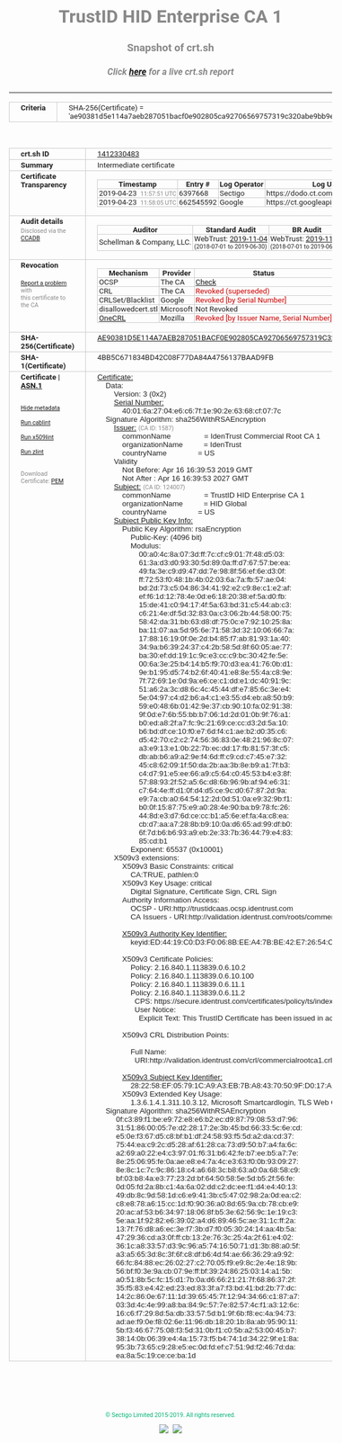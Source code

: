 # TrustID HID Enterprise CA 1
### Snapshot of crt.sh
##### Click [here](https://crt.sh/?q=AE90381D5E114A7AEB287051BACF0E902805CA92706569757319C320ABE9BB9E) for a live crt.sh report

---
<!DOCTYPE HTML PUBLIC "-//W3C//DTD HTML 4.0 Transitional//EN">
<HTML>
<HEAD>
  <META http-equiv="Content-Type" content="text/html; charset=UTF-8">
  <TITLE>crt.sh | ae90381d5e114a7aeb287051bacf0e902805ca92706569757319c320abe9bb9e</TITLE>
  <META name="description" content="Free CT Log Certificate Search Tool from Sectigo (formerly Comodo CA)">
  <META name="keywords" content="crt.sh, CT, Certificate Transparency, Certificate Search, SSL Certificate, Sectigo, Comodo CA">
  <LINK href="//fonts.googleapis.com/css?family=Roboto+Mono|Roboto:400,400i,700,700i" rel="stylesheet">
  <STYLE type="text/css">
    a {
      white-space: nowrap;
    }
    body {
      color: #888888;
      font: 12pt Roboto, sans-serif;
      padding-top: 10px;
      text-align: center
    }
    form {
      margin: 0px
    }
    span {
      border-radius: 10px
    }
    span.heading {
      color: #888888;
      font: 12pt Roboto, sans-serif
    }
    span.title {
      background-color: #00B373;
      color: #FFFFFF;
      font: bold 18pt Roboto, sans-serif;
      padding: 0px 5px
    }
    span.text {
      color: #888888;
      font: 10pt Roboto, sans-serif
    }
    span.whiteongrey {
      background-color: #D9D9D6;
      color: #FFFFFF;
      font: bold 18pt Roboto, sans-serif;
      padding: 0px 5px
    }
    table {
      border-collapse: collapse;
      color: #222222;
      font: 10pt Roboto, sans-serif;
      margin-left: auto;
      margin-right: auto
    }
    table.options {
      border: none;
      margin-left: 10px
    }
    td, th {
      border: 1px solid #CCCCCC;
      padding: 0px 2px;
      text-align: left;
      vertical-align: top
    }
    td.outer, th.outer {
      border: 1px solid #CCCCCC;
      padding: 2px 20px;
      text-align: left
    }
    th.heading {
      color: #888888;
      font: bold italic 12pt Roboto, sans-serif;
      padding: 20px 0px 0px;
      text-align: center
    }
    th.options, td.options {
      border: none;
      vertical-align: middle
    }
    td.text {
      font: 10pt "Roboto Mono", sans-serif;
      padding: 2px 20px
    }
    td.heading {
      border: none;
      color: #888888;
      font: 12pt Roboto, sans-serif;
      padding-top: 20px;
      text-align: center
    }
    table.lint td, th {
      text-align: center
    }
    .button {
      background-color: #00B373;
      border-radius: 10px;
      color: #FFFFFF;
      font: bold 13pt Roboto, sans-serif
    }
    .copyright {
      font: 8pt Roboto, sans-serif;
      color: #00B373
    }
    .input {
      border: 1px solid #888888;
      font-weight: bold;
      text-align: center
    }
    .small {
      font: 8pt Roboto, sans-serif;
      color: #888888
    }
    .error {
      background-color: #FFDFDF;
      color: #CC0000;
      font-weight: bold
    }
    .fatal {
      background-color: #0000AA;
      color: #FFFFFF;
      font-weight: bold
    }
    .notice {
      background-color: #FFFFDF;
      color: #606000
    }
    .warning {
      background-color: #FFEFDF;
      color: #DF6000
    }
  </STYLE>
</HEAD>
<BODY>

<TABLE>
  <TR>
    <TH class="outer">Criteria</TH>
    <TD class="outer">SHA-256(Certificate) = 'ae90381d5e114a7aeb287051bacf0e902805ca92706569757319c320abe9bb9e'</TD>
  </TR>
</TABLE>
<BR>
<TABLE>
  <TR>
    <TH class="outer">crt.sh ID</TH>
    <TD class="outer"><A href="?id=1412330483">1412330483</A></TD>
  </TR>
  <TR>
    <TH class="outer">Summary</TH>
    <TD class="outer">Intermediate certificate</TD>
  </TR>
  <TR>
    <TH class="outer">Certificate<BR>Transparency</TH>
    <TD class="outer">
<TABLE class="options" style="margin-left:0px">
  <TR>
    <TH>Timestamp</TH>
    <TH>Entry #</TH>
    <TH>Log Operator</TH>
    <TH>Log URL</TH>
  </TR>
  <TR>
    <TD>2019-04-23&nbsp; <FONT class="small">11:57:51 UTC</FONT></TD>
    <TD>6397668</TD>
    <TD>Sectigo</TD>
    <TD>https://dodo.ct.comodo.com</TD>
  </TR>
  <TR>
    <TD>2019-04-23&nbsp; <FONT class="small">11:58:05 UTC</FONT></TD>
    <TD>662545592</TD>
    <TD>Google</TD>
    <TD>https://ct.googleapis.com/rocketeer</TD>
  </TR>
</TABLE>
    </TD>
  </TR>
  <TR>
    <TH class="outer">Audit details<BR>
      <DIV class="small" style="padding-top:3px">Disclosed via the
        <A href="//ccadb-public.secure.force.com/mozilla/PublicAllIntermediateCerts" target="_blank">CCADB</A></DIV>
    </TH>
    <TD class="outer">
<TABLE class="options" style="margin-left:0px">
  <TR>
    <TH>Auditor</TH>
    <TH>Standard Audit</TH>
    <TH>BR Audit</TH>
    <TH>EV SSL Audit</TH>
    <TH>Documents</TH>
    <TH>CCADB</TH>
    <TH>Root Owner / Certificate</TH>
  </TR>
  <TR>
    <TD style="vertical-align:middle">Schellman & Company, LLC.</TD>
    <TD>WebTrust:
      <A href="https://www.cpacanada.ca/generichandlers/CPACHandler.ashx?attachmentid=236834" target="_blank">2019-11-04</A>
      <BR><FONT style="font-size:8pt">(2018-07-01 to 2019-06-30)</FONT></TD>
    <TD>WebTrust:
      <A href="https://www.cpacanada.ca/generichandlers/CPACHandler.ashx?attachmentid=236835" target="_blank">2019-11-04</A>
      <BR><FONT style="font-size:8pt">(2018-07-01 to 2019-06-30)</FONT></TD>
    <TD>WebTrust:
      <A href="https://www.cpacanada.ca/generichandlers/CPACHandler.ashx?attachmentid=234359" target="_blank">2019-08-16</A>
      <BR><FONT style="font-size:8pt">(2018-07-01 to 2019-06-30)</FONT></TD>
    <TD>
      <A href="https://www.identrust.com/sites/default/files/resources/TrustID_CP_V4.5_Published%209.27.2019.pdf" target="blank">CP</A>
      <A href="https://www.identrust.com/sites/default/files/resources/TrustID_CPS_v4.5_Published%209.27.2019.pdf" target="blank">CPS</A>
    </TD>
    <TD><A href="//ccadb.force.com/0011J00001NbnmhQAB" target="_blank">0011J00001NbnmhQAB</A></TD>
    <TD><A href="/?id=8955726">IdenTrust Services, LLC</A></TD>
  </TR>
</TABLE>
    </TD>
  </TR>
  <TR>
    <TH class="outer">Revocation<BR><BR>
      <DIV class="small" style="padding-top:3px"><A href="?id=1412330483&opt=problemreporting">Report a problem</A> with<BR>this certificate to the CA</DIV></TH>
    <TD class="outer">
      <TABLE class="options" style="margin-left:0px">
        <TR>
          <TH>Mechanism</TH>
          <TH>Provider</TH>
          <TH>Status</TH>
          <TH>Revocation Date</TH>
          <TH>Last Observed in CRL</TH>
          <TH>Last Checked <SPAN style="color:#CC0000;vertical-align:middle;font-size:70%;font-weight:normal">(Error)</SPAN></TH>
        </TR>
        <TR>
          <TD>OCSP</TD>
          <TD>The CA</TD>
          <TD><A href="?id=1412330483&opt=ocsp">Check</A></TD>
          <TD><SPAN style="color:#888888">?</SPAN></TD>
          <TD><SPAN style="color:#888888">n/a</SPAN></TD>
          <TD><SPAN style="color:#888888">?</SPAN></TD>
        </TR>
        <TR>
          <TD>CRL</TD>
          <TD>The CA</TD>
          <TD><SPAN style="color:#CC0000">Revoked (superseded)</SPAN></TD><TD>2019-04-17&nbsp; <FONT class="small">18:26:13 UTC</FONT></TD><TD>2019-11-13&nbsp; <FONT class="small">18:47:47 UTC</FONT></TD><TD>2019-12-04&nbsp; <FONT class="small">16:05:28 UTC</FONT></TD>
        </TR>
        <TR>
          <TD>CRLSet/Blacklist</TD>
          <TD>Google</TD>
          <TD><SPAN style="color:#CC0000">Revoked [by Serial Number]</SPAN></TD>
          <TD><SPAN style="color:#888888">n/a</SPAN></TD>
          <TD><SPAN style="color:#888888">n/a</SPAN></TD>
          <TD><SPAN style="color:#888888">n/a</SPAN></TD>
        </TR>
        <TR>
          <TD>disallowedcert.stl</TD>
          <TD>Microsoft</TD>
          <TD>Not Revoked</TD>
          <TD><SPAN style="color:#888888">n/a</SPAN></TD>
          <TD><SPAN style="color:#888888">n/a</SPAN></TD>
          <TD><SPAN style="color:#888888">n/a</SPAN></TD>
        </TR>
        <TR>
          <TD><A href="/mozilla-onecrl" target="_blank">OneCRL</A></TD>
          <TD>Mozilla</TD>
          <TD><SPAN style="color:#CC0000">Revoked [by Issuer Name, Serial Number]</SPAN></TD><TD><SPAN style="color:#888888">Unknown</SPAN></TD>
          <TD><SPAN style="color:#888888">n/a</SPAN></TD>
          <TD><SPAN style="color:#888888">n/a</SPAN></TD>
        </TR>
      </TABLE>
    </TD>
  </TR>
  <TR>
    <TH class="outer">SHA-256(Certificate)</TH>
    <TD class="outer"><A href="//censys.io/certificates/ae90381d5e114a7aeb287051bacf0e902805ca92706569757319c320abe9bb9e">AE90381D5E114A7AEB287051BACF0E902805CA92706569757319C320ABE9BB9E</A></TD>
  </TR>
  <TR>
    <TH class="outer">SHA-1(Certificate)</TH>
    <TD class="outer">4BB5C671834BD42C08F77DA84A4756137BAAD9FB</TD>
  </TR>
  <TR>
    <TH class="outer">Certificate | <A href="?asn1=1412330483">ASN.1</A>
      <SPAN class="small"><BR>
      <BR><BR><A href="?id=1412330483&opt=nometadata">Hide metadata</A>
      <BR><BR><A href="?id=1412330483&opt=cablint">Run cablint</A>
      <BR><BR><A href="?id=1412330483&opt=x509lint">Run x509lint</A>
      <BR><BR><A href="?id=1412330483&opt=zlint">Run zlint</A>
      <BR><BR><BR>Download Certificate: <A href="?d=1412330483">PEM</A>
      </SPAN>
    </TH>
    <TD class="text"><A href="?d=1412330483">Certificate:</A><BR>&nbsp;&nbsp;&nbsp;&nbsp;Data:<BR>&nbsp;&nbsp;&nbsp;&nbsp;&nbsp;&nbsp;&nbsp;&nbsp;Version:&nbsp;3&nbsp;(0x2)<BR>&nbsp;&nbsp;&nbsp;&nbsp;&nbsp;&nbsp;&nbsp;&nbsp;<A href="?serial=40016a2704e6c67f1e902e6368cf077c">Serial&nbsp;Number:</A><BR>&nbsp;&nbsp;&nbsp;&nbsp;&nbsp;&nbsp;&nbsp;&nbsp;&nbsp;&nbsp;&nbsp;&nbsp;40:01:6a:27:04:e6:c6:7f:1e:90:2e:63:68:cf:07:7c<BR>&nbsp;&nbsp;&nbsp;&nbsp;Signature&nbsp;Algorithm:&nbsp;sha256WithRSAEncryption<BR>&nbsp;&nbsp;&nbsp;&nbsp;&nbsp;&nbsp;&nbsp;&nbsp;<A href="?caid=1587">Issuer:</A> <SPAN class="small">(CA ID: 1587)</SPAN><BR>&nbsp;&nbsp;&nbsp;&nbsp;&nbsp;&nbsp;&nbsp;&nbsp;&nbsp;&nbsp;&nbsp;&nbsp;commonName&nbsp;&nbsp;&nbsp;&nbsp;&nbsp;&nbsp;&nbsp;&nbsp;&nbsp;&nbsp;&nbsp;&nbsp;&nbsp;&nbsp;&nbsp;&nbsp;=&nbsp;IdenTrust&nbsp;Commercial&nbsp;Root&nbsp;CA&nbsp;1<BR>&nbsp;&nbsp;&nbsp;&nbsp;&nbsp;&nbsp;&nbsp;&nbsp;&nbsp;&nbsp;&nbsp;&nbsp;organizationName&nbsp;&nbsp;&nbsp;&nbsp;&nbsp;&nbsp;&nbsp;&nbsp;&nbsp;&nbsp;=&nbsp;IdenTrust<BR>&nbsp;&nbsp;&nbsp;&nbsp;&nbsp;&nbsp;&nbsp;&nbsp;&nbsp;&nbsp;&nbsp;&nbsp;countryName&nbsp;&nbsp;&nbsp;&nbsp;&nbsp;&nbsp;&nbsp;&nbsp;&nbsp;&nbsp;&nbsp;&nbsp;&nbsp;&nbsp;&nbsp;=&nbsp;US<BR>&nbsp;&nbsp;&nbsp;&nbsp;&nbsp;&nbsp;&nbsp;&nbsp;Validity<BR>&nbsp;&nbsp;&nbsp;&nbsp;&nbsp;&nbsp;&nbsp;&nbsp;&nbsp;&nbsp;&nbsp;&nbsp;Not&nbsp;Before:&nbsp;Apr&nbsp;16&nbsp;16:39:53&nbsp;2019&nbsp;GMT<BR>&nbsp;&nbsp;&nbsp;&nbsp;&nbsp;&nbsp;&nbsp;&nbsp;&nbsp;&nbsp;&nbsp;&nbsp;Not&nbsp;After&nbsp;:&nbsp;Apr&nbsp;16&nbsp;16:39:53&nbsp;2027&nbsp;GMT<BR>&nbsp;&nbsp;&nbsp;&nbsp;&nbsp;&nbsp;&nbsp;&nbsp;<A href="?caid=124007">Subject:</A> <SPAN class="small">(CA ID: 124007)</SPAN><BR>&nbsp;&nbsp;&nbsp;&nbsp;&nbsp;&nbsp;&nbsp;&nbsp;&nbsp;&nbsp;&nbsp;&nbsp;commonName&nbsp;&nbsp;&nbsp;&nbsp;&nbsp;&nbsp;&nbsp;&nbsp;&nbsp;&nbsp;&nbsp;&nbsp;&nbsp;&nbsp;&nbsp;&nbsp;=&nbsp;TrustID&nbsp;HID&nbsp;Enterprise&nbsp;CA&nbsp;1<BR>&nbsp;&nbsp;&nbsp;&nbsp;&nbsp;&nbsp;&nbsp;&nbsp;&nbsp;&nbsp;&nbsp;&nbsp;organizationName&nbsp;&nbsp;&nbsp;&nbsp;&nbsp;&nbsp;&nbsp;&nbsp;&nbsp;&nbsp;=&nbsp;HID&nbsp;Global<BR>&nbsp;&nbsp;&nbsp;&nbsp;&nbsp;&nbsp;&nbsp;&nbsp;&nbsp;&nbsp;&nbsp;&nbsp;countryName&nbsp;&nbsp;&nbsp;&nbsp;&nbsp;&nbsp;&nbsp;&nbsp;&nbsp;&nbsp;&nbsp;&nbsp;&nbsp;&nbsp;&nbsp;=&nbsp;US<BR>&nbsp;&nbsp;&nbsp;&nbsp;&nbsp;&nbsp;&nbsp;&nbsp;<A href="?spkisha256=7290435529c45daa276c4ae36db4399f103c31e93ec372ec43ab512f5e3d9468">Subject&nbsp;Public&nbsp;Key&nbsp;Info:</A><BR>&nbsp;&nbsp;&nbsp;&nbsp;&nbsp;&nbsp;&nbsp;&nbsp;&nbsp;&nbsp;&nbsp;&nbsp;Public&nbsp;Key&nbsp;Algorithm:&nbsp;rsaEncryption<BR>&nbsp;&nbsp;&nbsp;&nbsp;&nbsp;&nbsp;&nbsp;&nbsp;&nbsp;&nbsp;&nbsp;&nbsp;&nbsp;&nbsp;&nbsp;&nbsp;Public-Key:&nbsp;(4096&nbsp;bit)<BR>&nbsp;&nbsp;&nbsp;&nbsp;&nbsp;&nbsp;&nbsp;&nbsp;&nbsp;&nbsp;&nbsp;&nbsp;&nbsp;&nbsp;&nbsp;&nbsp;Modulus:<BR>&nbsp;&nbsp;&nbsp;&nbsp;&nbsp;&nbsp;&nbsp;&nbsp;&nbsp;&nbsp;&nbsp;&nbsp;&nbsp;&nbsp;&nbsp;&nbsp;&nbsp;&nbsp;&nbsp;&nbsp;00:a0:4c:8a:07:3d:ff:7c:cf:c9:01:7f:48:d5:03:<BR>&nbsp;&nbsp;&nbsp;&nbsp;&nbsp;&nbsp;&nbsp;&nbsp;&nbsp;&nbsp;&nbsp;&nbsp;&nbsp;&nbsp;&nbsp;&nbsp;&nbsp;&nbsp;&nbsp;&nbsp;61:3a:d3:d0:93:30:5d:89:0a:ff:d7:67:57:be:ea:<BR>&nbsp;&nbsp;&nbsp;&nbsp;&nbsp;&nbsp;&nbsp;&nbsp;&nbsp;&nbsp;&nbsp;&nbsp;&nbsp;&nbsp;&nbsp;&nbsp;&nbsp;&nbsp;&nbsp;&nbsp;49:fa:3e:c9:d9:47:dd:7e:98:8f:56:ef:6e:d3:0f:<BR>&nbsp;&nbsp;&nbsp;&nbsp;&nbsp;&nbsp;&nbsp;&nbsp;&nbsp;&nbsp;&nbsp;&nbsp;&nbsp;&nbsp;&nbsp;&nbsp;&nbsp;&nbsp;&nbsp;&nbsp;ff:72:53:f0:48:1b:4b:02:03:6a:7a:fb:57:ae:04:<BR>&nbsp;&nbsp;&nbsp;&nbsp;&nbsp;&nbsp;&nbsp;&nbsp;&nbsp;&nbsp;&nbsp;&nbsp;&nbsp;&nbsp;&nbsp;&nbsp;&nbsp;&nbsp;&nbsp;&nbsp;bd:2d:73:c5:04:86:34:41:92:e2:c9:8e:c1:e2:af:<BR>&nbsp;&nbsp;&nbsp;&nbsp;&nbsp;&nbsp;&nbsp;&nbsp;&nbsp;&nbsp;&nbsp;&nbsp;&nbsp;&nbsp;&nbsp;&nbsp;&nbsp;&nbsp;&nbsp;&nbsp;ef:f6:1d:12:78:4e:0d:e6:18:20:38:ef:5a:d0:fb:<BR>&nbsp;&nbsp;&nbsp;&nbsp;&nbsp;&nbsp;&nbsp;&nbsp;&nbsp;&nbsp;&nbsp;&nbsp;&nbsp;&nbsp;&nbsp;&nbsp;&nbsp;&nbsp;&nbsp;&nbsp;15:de:41:c0:94:17:4f:5a:63:bd:31:c5:44:ab:c3:<BR>&nbsp;&nbsp;&nbsp;&nbsp;&nbsp;&nbsp;&nbsp;&nbsp;&nbsp;&nbsp;&nbsp;&nbsp;&nbsp;&nbsp;&nbsp;&nbsp;&nbsp;&nbsp;&nbsp;&nbsp;c6:21:4e:df:5d:32:83:0a:c3:06:2b:44:58:00:75:<BR>&nbsp;&nbsp;&nbsp;&nbsp;&nbsp;&nbsp;&nbsp;&nbsp;&nbsp;&nbsp;&nbsp;&nbsp;&nbsp;&nbsp;&nbsp;&nbsp;&nbsp;&nbsp;&nbsp;&nbsp;58:42:da:31:bb:63:d8:df:75:0c:e7:92:10:25:8a:<BR>&nbsp;&nbsp;&nbsp;&nbsp;&nbsp;&nbsp;&nbsp;&nbsp;&nbsp;&nbsp;&nbsp;&nbsp;&nbsp;&nbsp;&nbsp;&nbsp;&nbsp;&nbsp;&nbsp;&nbsp;ba:11:07:aa:5d:95:6e:71:58:3d:32:10:06:66:7a:<BR>&nbsp;&nbsp;&nbsp;&nbsp;&nbsp;&nbsp;&nbsp;&nbsp;&nbsp;&nbsp;&nbsp;&nbsp;&nbsp;&nbsp;&nbsp;&nbsp;&nbsp;&nbsp;&nbsp;&nbsp;17:88:16:19:0f:0e:2d:b4:85:f7:ab:81:93:1a:40:<BR>&nbsp;&nbsp;&nbsp;&nbsp;&nbsp;&nbsp;&nbsp;&nbsp;&nbsp;&nbsp;&nbsp;&nbsp;&nbsp;&nbsp;&nbsp;&nbsp;&nbsp;&nbsp;&nbsp;&nbsp;34:9a:b6:39:24:37:c4:2b:58:5d:8f:60:05:ae:77:<BR>&nbsp;&nbsp;&nbsp;&nbsp;&nbsp;&nbsp;&nbsp;&nbsp;&nbsp;&nbsp;&nbsp;&nbsp;&nbsp;&nbsp;&nbsp;&nbsp;&nbsp;&nbsp;&nbsp;&nbsp;ba:30:ef:dd:19:1c:9c:e3:cc:c9:bc:30:42:fe:5e:<BR>&nbsp;&nbsp;&nbsp;&nbsp;&nbsp;&nbsp;&nbsp;&nbsp;&nbsp;&nbsp;&nbsp;&nbsp;&nbsp;&nbsp;&nbsp;&nbsp;&nbsp;&nbsp;&nbsp;&nbsp;00:6a:3e:25:b4:14:b5:f9:70:d3:ea:41:76:0b:d1:<BR>&nbsp;&nbsp;&nbsp;&nbsp;&nbsp;&nbsp;&nbsp;&nbsp;&nbsp;&nbsp;&nbsp;&nbsp;&nbsp;&nbsp;&nbsp;&nbsp;&nbsp;&nbsp;&nbsp;&nbsp;9e:b1:95:d5:74:b2:6f:40:41:e8:8e:55:4a:c8:9e:<BR>&nbsp;&nbsp;&nbsp;&nbsp;&nbsp;&nbsp;&nbsp;&nbsp;&nbsp;&nbsp;&nbsp;&nbsp;&nbsp;&nbsp;&nbsp;&nbsp;&nbsp;&nbsp;&nbsp;&nbsp;7f:72:69:1e:0d:9a:e6:ce:c1:dd:e1:dc:40:91:9c:<BR>&nbsp;&nbsp;&nbsp;&nbsp;&nbsp;&nbsp;&nbsp;&nbsp;&nbsp;&nbsp;&nbsp;&nbsp;&nbsp;&nbsp;&nbsp;&nbsp;&nbsp;&nbsp;&nbsp;&nbsp;51:a6:2a:3c:d8:6c:4c:45:44:df:e7:85:6c:3e:e4:<BR>&nbsp;&nbsp;&nbsp;&nbsp;&nbsp;&nbsp;&nbsp;&nbsp;&nbsp;&nbsp;&nbsp;&nbsp;&nbsp;&nbsp;&nbsp;&nbsp;&nbsp;&nbsp;&nbsp;&nbsp;5e:04:97:c4:d2:b6:a4:c1:e3:55:d4:eb:a8:50:b9:<BR>&nbsp;&nbsp;&nbsp;&nbsp;&nbsp;&nbsp;&nbsp;&nbsp;&nbsp;&nbsp;&nbsp;&nbsp;&nbsp;&nbsp;&nbsp;&nbsp;&nbsp;&nbsp;&nbsp;&nbsp;59:e0:48:6b:01:42:9e:37:cb:90:10:fa:02:91:38:<BR>&nbsp;&nbsp;&nbsp;&nbsp;&nbsp;&nbsp;&nbsp;&nbsp;&nbsp;&nbsp;&nbsp;&nbsp;&nbsp;&nbsp;&nbsp;&nbsp;&nbsp;&nbsp;&nbsp;&nbsp;9f:0d:e7:6b:55:bb:b7:06:1d:2d:01:0b:9f:76:a1:<BR>&nbsp;&nbsp;&nbsp;&nbsp;&nbsp;&nbsp;&nbsp;&nbsp;&nbsp;&nbsp;&nbsp;&nbsp;&nbsp;&nbsp;&nbsp;&nbsp;&nbsp;&nbsp;&nbsp;&nbsp;b0:ed:a8:2f:a7:fc:9c:21:69:ce:cc:d3:2d:5a:10:<BR>&nbsp;&nbsp;&nbsp;&nbsp;&nbsp;&nbsp;&nbsp;&nbsp;&nbsp;&nbsp;&nbsp;&nbsp;&nbsp;&nbsp;&nbsp;&nbsp;&nbsp;&nbsp;&nbsp;&nbsp;b6:bd:df:ce:10:f0:e7:6d:f4:c1:ae:b2:d0:35:c6:<BR>&nbsp;&nbsp;&nbsp;&nbsp;&nbsp;&nbsp;&nbsp;&nbsp;&nbsp;&nbsp;&nbsp;&nbsp;&nbsp;&nbsp;&nbsp;&nbsp;&nbsp;&nbsp;&nbsp;&nbsp;d5:42:70:c2:c2:74:56:36:83:0e:48:21:96:8c:07:<BR>&nbsp;&nbsp;&nbsp;&nbsp;&nbsp;&nbsp;&nbsp;&nbsp;&nbsp;&nbsp;&nbsp;&nbsp;&nbsp;&nbsp;&nbsp;&nbsp;&nbsp;&nbsp;&nbsp;&nbsp;a3:e9:13:e1:0b:22:7b:ec:dd:17:fb:81:57:3f:c5:<BR>&nbsp;&nbsp;&nbsp;&nbsp;&nbsp;&nbsp;&nbsp;&nbsp;&nbsp;&nbsp;&nbsp;&nbsp;&nbsp;&nbsp;&nbsp;&nbsp;&nbsp;&nbsp;&nbsp;&nbsp;db:ab:b6:a9:a2:9e:f4:6d:ff:c9:cd:c7:45:e7:32:<BR>&nbsp;&nbsp;&nbsp;&nbsp;&nbsp;&nbsp;&nbsp;&nbsp;&nbsp;&nbsp;&nbsp;&nbsp;&nbsp;&nbsp;&nbsp;&nbsp;&nbsp;&nbsp;&nbsp;&nbsp;45:c8:62:09:1f:50:da:2b:aa:3b:8e:b9:a1:7f:b3:<BR>&nbsp;&nbsp;&nbsp;&nbsp;&nbsp;&nbsp;&nbsp;&nbsp;&nbsp;&nbsp;&nbsp;&nbsp;&nbsp;&nbsp;&nbsp;&nbsp;&nbsp;&nbsp;&nbsp;&nbsp;c4:d7:91:e5:ee:66:a9:c5:64:c0:45:53:b4:e3:8f:<BR>&nbsp;&nbsp;&nbsp;&nbsp;&nbsp;&nbsp;&nbsp;&nbsp;&nbsp;&nbsp;&nbsp;&nbsp;&nbsp;&nbsp;&nbsp;&nbsp;&nbsp;&nbsp;&nbsp;&nbsp;57:88:93:2f:52:a5:6c:d8:6b:96:9b:af:94:e6:31:<BR>&nbsp;&nbsp;&nbsp;&nbsp;&nbsp;&nbsp;&nbsp;&nbsp;&nbsp;&nbsp;&nbsp;&nbsp;&nbsp;&nbsp;&nbsp;&nbsp;&nbsp;&nbsp;&nbsp;&nbsp;c7:64:4e:ff:d1:0f:d4:d5:ce:9c:d0:67:87:2d:9a:<BR>&nbsp;&nbsp;&nbsp;&nbsp;&nbsp;&nbsp;&nbsp;&nbsp;&nbsp;&nbsp;&nbsp;&nbsp;&nbsp;&nbsp;&nbsp;&nbsp;&nbsp;&nbsp;&nbsp;&nbsp;e9:7a:cb:a0:64:54:12:2d:0d:51:0a:e9:32:9b:f1:<BR>&nbsp;&nbsp;&nbsp;&nbsp;&nbsp;&nbsp;&nbsp;&nbsp;&nbsp;&nbsp;&nbsp;&nbsp;&nbsp;&nbsp;&nbsp;&nbsp;&nbsp;&nbsp;&nbsp;&nbsp;b0:0f:15:87:75:e9:a0:28:4e:90:ba:b9:78:fc:26:<BR>&nbsp;&nbsp;&nbsp;&nbsp;&nbsp;&nbsp;&nbsp;&nbsp;&nbsp;&nbsp;&nbsp;&nbsp;&nbsp;&nbsp;&nbsp;&nbsp;&nbsp;&nbsp;&nbsp;&nbsp;44:8d:e3:d7:6d:ce:cc:b1:a5:6e:ef:fa:4a:c8:ea:<BR>&nbsp;&nbsp;&nbsp;&nbsp;&nbsp;&nbsp;&nbsp;&nbsp;&nbsp;&nbsp;&nbsp;&nbsp;&nbsp;&nbsp;&nbsp;&nbsp;&nbsp;&nbsp;&nbsp;&nbsp;cb:d7:aa:a7:28:8b:b9:10:0a:d6:65:ad:99:df:b0:<BR>&nbsp;&nbsp;&nbsp;&nbsp;&nbsp;&nbsp;&nbsp;&nbsp;&nbsp;&nbsp;&nbsp;&nbsp;&nbsp;&nbsp;&nbsp;&nbsp;&nbsp;&nbsp;&nbsp;&nbsp;6f:7d:b6:b6:93:a9:eb:2e:33:7b:36:44:79:e4:83:<BR>&nbsp;&nbsp;&nbsp;&nbsp;&nbsp;&nbsp;&nbsp;&nbsp;&nbsp;&nbsp;&nbsp;&nbsp;&nbsp;&nbsp;&nbsp;&nbsp;&nbsp;&nbsp;&nbsp;&nbsp;85:cd:b1<BR>&nbsp;&nbsp;&nbsp;&nbsp;&nbsp;&nbsp;&nbsp;&nbsp;&nbsp;&nbsp;&nbsp;&nbsp;&nbsp;&nbsp;&nbsp;&nbsp;Exponent:&nbsp;65537&nbsp;(0x10001)<BR>&nbsp;&nbsp;&nbsp;&nbsp;&nbsp;&nbsp;&nbsp;&nbsp;X509v3&nbsp;extensions:<BR>&nbsp;&nbsp;&nbsp;&nbsp;&nbsp;&nbsp;&nbsp;&nbsp;&nbsp;&nbsp;&nbsp;&nbsp;X509v3&nbsp;Basic&nbsp;Constraints:&nbsp;critical<BR>&nbsp;&nbsp;&nbsp;&nbsp;&nbsp;&nbsp;&nbsp;&nbsp;&nbsp;&nbsp;&nbsp;&nbsp;&nbsp;&nbsp;&nbsp;&nbsp;CA:TRUE,&nbsp;pathlen:0<BR>&nbsp;&nbsp;&nbsp;&nbsp;&nbsp;&nbsp;&nbsp;&nbsp;&nbsp;&nbsp;&nbsp;&nbsp;X509v3&nbsp;Key&nbsp;Usage:&nbsp;critical<BR>&nbsp;&nbsp;&nbsp;&nbsp;&nbsp;&nbsp;&nbsp;&nbsp;&nbsp;&nbsp;&nbsp;&nbsp;&nbsp;&nbsp;&nbsp;&nbsp;Digital&nbsp;Signature,&nbsp;Certificate&nbsp;Sign,&nbsp;CRL&nbsp;Sign<BR>&nbsp;&nbsp;&nbsp;&nbsp;&nbsp;&nbsp;&nbsp;&nbsp;&nbsp;&nbsp;&nbsp;&nbsp;Authority&nbsp;Information&nbsp;Access:&nbsp;<BR>&nbsp;&nbsp;&nbsp;&nbsp;&nbsp;&nbsp;&nbsp;&nbsp;&nbsp;&nbsp;&nbsp;&nbsp;&nbsp;&nbsp;&nbsp;&nbsp;OCSP&nbsp;-&nbsp;URI:http://trustidcaas.ocsp.identrust.com<BR>&nbsp;&nbsp;&nbsp;&nbsp;&nbsp;&nbsp;&nbsp;&nbsp;&nbsp;&nbsp;&nbsp;&nbsp;&nbsp;&nbsp;&nbsp;&nbsp;CA&nbsp;Issuers&nbsp;-&nbsp;URI:http://validation.identrust.com/roots/commercialrootca1.p7c<BR><BR>&nbsp;&nbsp;&nbsp;&nbsp;&nbsp;&nbsp;&nbsp;&nbsp;&nbsp;&nbsp;&nbsp;&nbsp;<A href="?ski=ed4419c0d3f0068beea47bbe42e72654c88e3676">X509v3&nbsp;Authority&nbsp;Key&nbsp;Identifier:</A><BR>&nbsp;&nbsp;&nbsp;&nbsp;&nbsp;&nbsp;&nbsp;&nbsp;&nbsp;&nbsp;&nbsp;&nbsp;&nbsp;&nbsp;&nbsp;&nbsp;keyid:ED:44:19:C0:D3:F0:06:8B:EE:A4:7B:BE:42:E7:26:54:C8:8E:36:76<BR><BR>&nbsp;&nbsp;&nbsp;&nbsp;&nbsp;&nbsp;&nbsp;&nbsp;&nbsp;&nbsp;&nbsp;&nbsp;X509v3&nbsp;Certificate&nbsp;Policies:&nbsp;<BR>&nbsp;&nbsp;&nbsp;&nbsp;&nbsp;&nbsp;&nbsp;&nbsp;&nbsp;&nbsp;&nbsp;&nbsp;&nbsp;&nbsp;&nbsp;&nbsp;Policy:&nbsp;2.16.840.1.113839.0.6.10.2<BR>&nbsp;&nbsp;&nbsp;&nbsp;&nbsp;&nbsp;&nbsp;&nbsp;&nbsp;&nbsp;&nbsp;&nbsp;&nbsp;&nbsp;&nbsp;&nbsp;Policy:&nbsp;2.16.840.1.113839.0.6.10.100<BR>&nbsp;&nbsp;&nbsp;&nbsp;&nbsp;&nbsp;&nbsp;&nbsp;&nbsp;&nbsp;&nbsp;&nbsp;&nbsp;&nbsp;&nbsp;&nbsp;Policy:&nbsp;2.16.840.1.113839.0.6.11.1<BR>&nbsp;&nbsp;&nbsp;&nbsp;&nbsp;&nbsp;&nbsp;&nbsp;&nbsp;&nbsp;&nbsp;&nbsp;&nbsp;&nbsp;&nbsp;&nbsp;Policy:&nbsp;2.16.840.1.113839.0.6.11.2<BR>&nbsp;&nbsp;&nbsp;&nbsp;&nbsp;&nbsp;&nbsp;&nbsp;&nbsp;&nbsp;&nbsp;&nbsp;&nbsp;&nbsp;&nbsp;&nbsp;&nbsp;&nbsp;CPS:&nbsp;https://secure.identrust.com/certificates/policy/ts/index.html<BR>&nbsp;&nbsp;&nbsp;&nbsp;&nbsp;&nbsp;&nbsp;&nbsp;&nbsp;&nbsp;&nbsp;&nbsp;&nbsp;&nbsp;&nbsp;&nbsp;&nbsp;&nbsp;User&nbsp;Notice:<BR>&nbsp;&nbsp;&nbsp;&nbsp;&nbsp;&nbsp;&nbsp;&nbsp;&nbsp;&nbsp;&nbsp;&nbsp;&nbsp;&nbsp;&nbsp;&nbsp;&nbsp;&nbsp;&nbsp;&nbsp;Explicit&nbsp;Text:&nbsp;This&nbsp;TrustID&nbsp;Certificate&nbsp;has&nbsp;been&nbsp;issued&nbsp;in&nbsp;accordance&nbsp;with&nbsp;IdenTrust's&nbsp;TrustID&nbsp;Certificate&nbsp;Policy&nbsp;found&nbsp;at&nbsp;https://secure.identrust.com/certificates/policy/ts/index.html<BR><BR>&nbsp;&nbsp;&nbsp;&nbsp;&nbsp;&nbsp;&nbsp;&nbsp;&nbsp;&nbsp;&nbsp;&nbsp;X509v3&nbsp;CRL&nbsp;Distribution&nbsp;Points:&nbsp;<BR><BR>&nbsp;&nbsp;&nbsp;&nbsp;&nbsp;&nbsp;&nbsp;&nbsp;&nbsp;&nbsp;&nbsp;&nbsp;&nbsp;&nbsp;&nbsp;&nbsp;Full&nbsp;Name:<BR>&nbsp;&nbsp;&nbsp;&nbsp;&nbsp;&nbsp;&nbsp;&nbsp;&nbsp;&nbsp;&nbsp;&nbsp;&nbsp;&nbsp;&nbsp;&nbsp;&nbsp;&nbsp;URI:http://validation.identrust.com/crl/commercialrootca1.crl<BR><BR>&nbsp;&nbsp;&nbsp;&nbsp;&nbsp;&nbsp;&nbsp;&nbsp;&nbsp;&nbsp;&nbsp;&nbsp;<A href="?ski=282258ef05791ca9a3eb7ba84370509fd017ab83">X509v3&nbsp;Subject&nbsp;Key&nbsp;Identifier:</A><BR>&nbsp;&nbsp;&nbsp;&nbsp;&nbsp;&nbsp;&nbsp;&nbsp;&nbsp;&nbsp;&nbsp;&nbsp;&nbsp;&nbsp;&nbsp;&nbsp;28:22:58:EF:05:79:1C:A9:A3:EB:7B:A8:43:70:50:9F:D0:17:AB:83<BR>&nbsp;&nbsp;&nbsp;&nbsp;&nbsp;&nbsp;&nbsp;&nbsp;&nbsp;&nbsp;&nbsp;&nbsp;X509v3&nbsp;Extended&nbsp;Key&nbsp;Usage:&nbsp;<BR>&nbsp;&nbsp;&nbsp;&nbsp;&nbsp;&nbsp;&nbsp;&nbsp;&nbsp;&nbsp;&nbsp;&nbsp;&nbsp;&nbsp;&nbsp;&nbsp;1.3.6.1.4.1.311.10.3.12,&nbsp;Microsoft&nbsp;Smartcardlogin,&nbsp;TLS&nbsp;Web&nbsp;Client&nbsp;Authentication,&nbsp;E-mail&nbsp;Protection,&nbsp;2.16.840.1.101.3.6.8,&nbsp;2.16.840.1.101.3.8.7<BR>&nbsp;&nbsp;&nbsp;&nbsp;Signature&nbsp;Algorithm:&nbsp;sha256WithRSAEncryption<BR>&nbsp;&nbsp;&nbsp;&nbsp;&nbsp;&nbsp;&nbsp;&nbsp;&nbsp;0f:c3:89:f1:be:e9:72:e8:e6:b2:ec:d9:87:79:08:53:d7:96:<BR>&nbsp;&nbsp;&nbsp;&nbsp;&nbsp;&nbsp;&nbsp;&nbsp;&nbsp;31:51:86:00:05:7e:d2:28:17:2e:3b:45:bd:66:33:5c:6e:cd:<BR>&nbsp;&nbsp;&nbsp;&nbsp;&nbsp;&nbsp;&nbsp;&nbsp;&nbsp;e5:0e:f3:67:d5:c8:bf:b1:df:24:58:93:f5:5d:a2:da:cd:37:<BR>&nbsp;&nbsp;&nbsp;&nbsp;&nbsp;&nbsp;&nbsp;&nbsp;&nbsp;75:44:ea:c9:2c:d5:28:af:61:28:ca:73:d9:50:b7:a4:fa:6c:<BR>&nbsp;&nbsp;&nbsp;&nbsp;&nbsp;&nbsp;&nbsp;&nbsp;&nbsp;a2:69:a0:22:e4:c3:97:01:f6:31:b6:42:fe:b7:ee:b5:a7:7e:<BR>&nbsp;&nbsp;&nbsp;&nbsp;&nbsp;&nbsp;&nbsp;&nbsp;&nbsp;8e:25:06:95:fe:0a:ae:e8:e4:7a:4c:e3:63:f0:0b:93:09:27:<BR>&nbsp;&nbsp;&nbsp;&nbsp;&nbsp;&nbsp;&nbsp;&nbsp;&nbsp;8e:8c:1c:7c:9c:86:18:c4:a6:68:3c:b8:63:a0:0a:68:58:c9:<BR>&nbsp;&nbsp;&nbsp;&nbsp;&nbsp;&nbsp;&nbsp;&nbsp;&nbsp;bf:03:b8:4a:e3:77:23:2d:bf:64:50:58:5e:5d:b5:2f:56:fe:<BR>&nbsp;&nbsp;&nbsp;&nbsp;&nbsp;&nbsp;&nbsp;&nbsp;&nbsp;0d:05:fd:2a:8b:c1:4a:6a:02:dd:c2:dc:ee:f1:d4:e4:40:13:<BR>&nbsp;&nbsp;&nbsp;&nbsp;&nbsp;&nbsp;&nbsp;&nbsp;&nbsp;49:db:8c:9d:58:1d:c6:e9:41:3b:c5:47:02:98:2a:0d:ea:c2:<BR>&nbsp;&nbsp;&nbsp;&nbsp;&nbsp;&nbsp;&nbsp;&nbsp;&nbsp;c8:e8:78:a6:15:cc:1d:f0:90:36:a0:8d:65:9a:cb:78:cb:e9:<BR>&nbsp;&nbsp;&nbsp;&nbsp;&nbsp;&nbsp;&nbsp;&nbsp;&nbsp;20:ac:af:53:b6:34:97:18:06:8f:b5:3e:62:56:9c:1e:19:c3:<BR>&nbsp;&nbsp;&nbsp;&nbsp;&nbsp;&nbsp;&nbsp;&nbsp;&nbsp;5e:aa:1f:92:82:e6:39:02:a4:d6:89:46:5c:ae:31:1c:ff:2a:<BR>&nbsp;&nbsp;&nbsp;&nbsp;&nbsp;&nbsp;&nbsp;&nbsp;&nbsp;13:7f:76:d8:a6:ec:3e:f7:3b:d7:f0:05:30:24:14:aa:4b:5a:<BR>&nbsp;&nbsp;&nbsp;&nbsp;&nbsp;&nbsp;&nbsp;&nbsp;&nbsp;47:29:36:cd:a3:0f:ff:cb:13:2e:76:3c:25:4a:2f:61:e4:02:<BR>&nbsp;&nbsp;&nbsp;&nbsp;&nbsp;&nbsp;&nbsp;&nbsp;&nbsp;36:1c:a8:33:57:d3:9c:96:a5:74:16:50:71:d1:3b:88:a0:5f:<BR>&nbsp;&nbsp;&nbsp;&nbsp;&nbsp;&nbsp;&nbsp;&nbsp;&nbsp;a3:a5:65:3d:8c:3f:6f:c8:df:b6:4d:f4:ae:66:36:29:a9:92:<BR>&nbsp;&nbsp;&nbsp;&nbsp;&nbsp;&nbsp;&nbsp;&nbsp;&nbsp;66:fc:84:88:ec:26:02:27:c2:70:05:f9:e9:8c:2e:4e:18:9b:<BR>&nbsp;&nbsp;&nbsp;&nbsp;&nbsp;&nbsp;&nbsp;&nbsp;&nbsp;56:bf:f0:3e:9a:cb:07:9e:ff:bf:39:24:86:25:03:14:a1:5b:<BR>&nbsp;&nbsp;&nbsp;&nbsp;&nbsp;&nbsp;&nbsp;&nbsp;&nbsp;a0:51:8b:5c:fc:15:d1:7b:0a:d6:66:21:21:7f:68:86:37:2f:<BR>&nbsp;&nbsp;&nbsp;&nbsp;&nbsp;&nbsp;&nbsp;&nbsp;&nbsp;35:f5:83:e4:42:ed:23:ed:83:3f:a7:f3:bd:41:bd:2b:77:dc:<BR>&nbsp;&nbsp;&nbsp;&nbsp;&nbsp;&nbsp;&nbsp;&nbsp;&nbsp;14:2c:86:0e:67:11:1d:39:65:45:7f:12:94:34:66:c1:87:a7:<BR>&nbsp;&nbsp;&nbsp;&nbsp;&nbsp;&nbsp;&nbsp;&nbsp;&nbsp;03:3d:4c:4e:99:a8:ba:84:9c:57:7e:82:57:4c:f1:a3:12:6c:<BR>&nbsp;&nbsp;&nbsp;&nbsp;&nbsp;&nbsp;&nbsp;&nbsp;&nbsp;16:c6:f7:29:8d:5a:db:33:57:5d:b1:9f:6b:f8:ec:4a:94:73:<BR>&nbsp;&nbsp;&nbsp;&nbsp;&nbsp;&nbsp;&nbsp;&nbsp;&nbsp;ad:ae:f9:0e:f8:02:6e:11:96:db:18:20:1b:8a:ab:95:90:11:<BR>&nbsp;&nbsp;&nbsp;&nbsp;&nbsp;&nbsp;&nbsp;&nbsp;&nbsp;5b:f3:46:67:75:08:f3:5d:31:0b:f1:c0:5b:a2:53:00:45:b7:<BR>&nbsp;&nbsp;&nbsp;&nbsp;&nbsp;&nbsp;&nbsp;&nbsp;&nbsp;38:14:0b:06:39:e4:4a:15:73:f5:b4:74:1d:34:22:9f:e1:8a:<BR>&nbsp;&nbsp;&nbsp;&nbsp;&nbsp;&nbsp;&nbsp;&nbsp;&nbsp;95:3b:73:65:c9:28:e5:ec:0d:fd:ef:c7:51:9d:f2:46:7d:da:<BR>&nbsp;&nbsp;&nbsp;&nbsp;&nbsp;&nbsp;&nbsp;&nbsp;&nbsp;ea:8a:5c:19:ce:ce:ba:1d<BR>    </TD>
  </TR>
</TABLE>

  <BR><BR><BR>

  <P class="copyright">&copy; Sectigo Limited 2015-2019. All rights reserved.</P>
  <DIV>
    <A href="https://sectigo.com/"><IMG src="/sectigo_s.png"></A>
    &nbsp;<A href="https://github.com/crtsh"><IMG src="/GitHub-Mark-32px.png"></A>
  </DIV>
</BODY>
</HTML>
